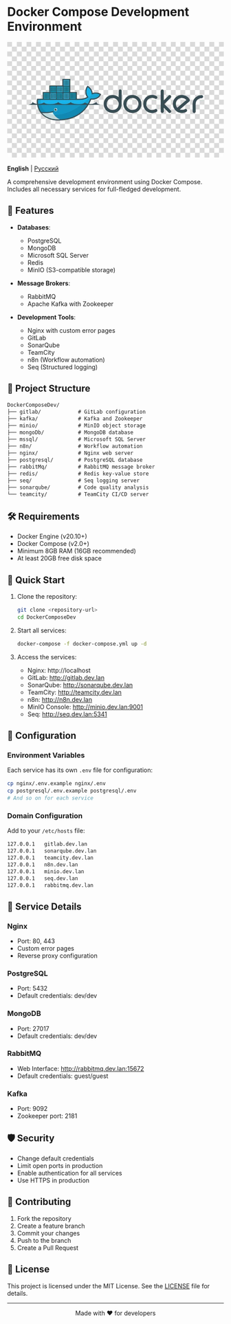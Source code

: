 # Docker Compose Development Environment

![Docker Compose Development Environment](docker.jpg)

**English** | [Русский](README-RU.md)

A comprehensive development environment using Docker Compose. Includes all necessary services for full-fledged development.

## 🚀 Features

- **Databases**:
  - PostgreSQL
  - MongoDB
  - Microsoft SQL Server
  - Redis
  - MinIO (S3-compatible storage)

- **Message Brokers**:
  - RabbitMQ
  - Apache Kafka with Zookeeper

- **Development Tools**:
  - Nginx with custom error pages
  - GitLab
  - SonarQube
  - TeamCity
  - n8n (Workflow automation)
  - Seq (Structured logging)

## 📁 Project Structure

```
DockerComposeDev/
├── gitlab/            # GitLab configuration
├── kafka/             # Kafka and Zookeeper
├── minio/             # MinIO object storage
├── mongoDb/           # MongoDB database
├── mssql/             # Microsoft SQL Server
├── n8n/               # Workflow automation
├── nginx/             # Nginx web server
├── postgresql/        # PostgreSQL database
├── rabbitMq/          # RabbitMQ message broker
├── redis/             # Redis key-value store
├── seq/               # Seq logging server
├── sonarqube/         # Code quality analysis
└── teamcity/          # TeamCity CI/CD server
```

## 🛠️ Requirements

- Docker Engine (v20.10+)
- Docker Compose (v2.0+)
- Minimum 8GB RAM (16GB recommended)
- At least 20GB free disk space

## 🚀 Quick Start

1. Clone the repository:
   ```bash
   git clone <repository-url>
   cd DockerComposeDev
   ```

2. Start all services:
   ```bash
   docker-compose -f docker-compose.yml up -d
   ```

3. Access the services:
   - Nginx: http://localhost
   - GitLab: http://gitlab.dev.lan
   - SonarQube: http://sonarqube.dev.lan
   - TeamCity: http://teamcity.dev.lan
   - n8n: http://n8n.dev.lan
   - MinIO Console: http://minio.dev.lan:9001
   - Seq: http://seq.dev.lan:5341

## 🔧 Configuration

### Environment Variables

Each service has its own `.env` file for configuration:

```bash
cp nginx/.env.example nginx/.env
cp postgresql/.env.example postgresql/.env
# And so on for each service
```

### Domain Configuration

Add to your `/etc/hosts` file:

```
127.0.0.1   gitlab.dev.lan
127.0.0.1   sonarqube.dev.lan
127.0.0.1   teamcity.dev.lan
127.0.0.1   n8n.dev.lan
127.0.0.1   minio.dev.lan
127.0.0.1   seq.dev.lan
127.0.0.1   rabbitmq.dev.lan
```

## 🧩 Service Details

### Nginx
- Port: 80, 443
- Custom error pages
- Reverse proxy configuration

### PostgreSQL
- Port: 5432
- Default credentials: dev/dev

### MongoDB
- Port: 27017
- Default credentials: dev/dev

### RabbitMQ
- Web Interface: http://rabbitmq.dev.lan:15672
- Default credentials: guest/guest

### Kafka
- Port: 9092
- Zookeeper port: 2181

## 🛡️ Security

- Change default credentials
- Limit open ports in production
- Enable authentication for all services
- Use HTTPS in production

## 🤝 Contributing

1. Fork the repository
2. Create a feature branch
3. Commit your changes
4. Push to the branch
5. Create a Pull Request

## 📄 License

This project is licensed under the MIT License. See the [LICENSE](LICENSE) file for details.

---

<div align="center">
  Made with ❤️ for developers
</div>
